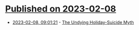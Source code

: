 # [Published on 2023-02-08](index.md)

* [2023-02-08, 09:01:21](https://news.ycombinator.com/item?id=34705817) - [The Undying Holiday-Suicide Myth](https://statmodeling.stat.columbia.edu/2023/02/03/the-undying-holiday-suicide-myth/)
